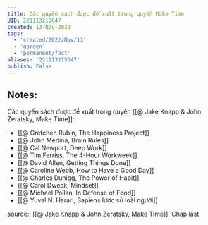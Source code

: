 ```yaml
---
title: Các quyển sách được đề xuất trong quyển Make Time
UID: 221113215647
created: 13-Nov-2022
tags:
  - 'created/2022/Nov/13'
  - 'garden'
  - 'permanent/fact'
aliases: '221113215647'
publish: False
---
```

## Notes:
Các quyển sách được đề xuất trong quyển [[@ Jake Knapp & John Zeratsky, Make Time]]:

- [[@ Gretchen Rubin, The Happiness Project]]
- [[@ John Medina, Brain Rules]]
- [[@ Cal Newport, Deep Work]]
- [[@ Tim Ferriss, The 4-Hour Workweek]]
- [[@ David Allen, Getting Things Done]]
- [[@ Caroline Webb, How to Have a Good Day]]
- [[@ Charles Duhigg, The Power of Habit]]
- [[@ Carol Dweck, Mindset]]
- [[@ Michael Pollan, In Defense of Food]]
- [[@ Yuval N. Harari, Sapiens lược sử loài người]]

source:: [[@ Jake Knapp & John Zeratsky, Make Time]], Chap last
